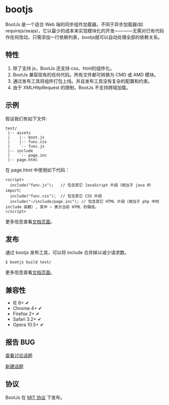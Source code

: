 bootjs
======

BootJs 是一个适合 Web 端的同步组件加载器。不同于异步加载器(如 requirejs/seajs)，它以最少的成本来实现模块化的开发————无需对已有代码作任何改动，只需添加一行依赖列表，bootjs就可以自动处理全部的依赖关系。

## 特性

1. 除了支持 js，BootJs 还支持 css、html的组件化。
2. BootJs 兼容现有的任何代码。所有文件都可转换为 CMD 或 AMD 模块。
3. 通过发布工具将组件打包上线。并且发布工具没有复杂的配置和约束。
4. 由于 XMLHttpRequest 的限制，BootJs 不支持跨域加载。

## 示例

假设我们有如下文件:
    
    test/
     |-- assets
     |    |-- boot.js
     |    |-- func.css
     |    `-- func.js
     |-- include
     |    `-- page.inc
     |-- page.html
    
在 page.html 中使用如下代码：

    <script>
      include("func.js");   // 包含其它 JavaScript 片段（相当于 java 的 import）
      include("func.css");  // 包含其它 CSS 片段
      include("~/include/page.inc"); // 包含其它 HTML 片段（相当于 php 中的 include 函数）, 其中 ~ 表示当前 HTML 的路径。
    </script>
	
更多信息查看[文档页面](https://github.com/bootjs/bootjs/wiki/api)。

## 发布

通过 bootjs 发布工具，可以将 include 合并掉以减少请求数。

    $ bootjs build test/
	
更多信息查看[文档页面](https://github.com/bootjs/bootjs/wiki/build)。

## 兼容性

- IE 6+             ✔
- Chrome 4+         ✔
- Firefox 2+        ✔
- Safari 3.2+       ✔
- Opera 10.5+       ✔

## 报告 BUG

[查看讨论话题](https://github.com/bootjs/bootjs/issues)

[新建话题](https://github.com/bootjs/bootjs/issues/new)

## 协议

BootJs 在 [MIT 协议](LICENSE.md) 下发布。



